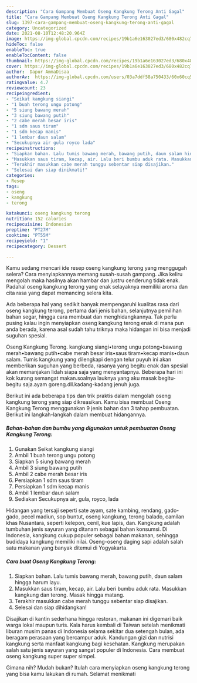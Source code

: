 ```yaml
---
description: "Cara Gampang Membuat Oseng Kangkung Terong Anti Gagal"
title: "Cara Gampang Membuat Oseng Kangkung Terong Anti Gagal"
slug: 1397-cara-gampang-membuat-oseng-kangkung-terong-anti-gagal
category: Uncategorized
date: 2021-08-10T12:48:20.964Z
image: https://img-global.cpcdn.com/recipes/19b1a6e163027ed3/680x482cq70/oseng-kangkung-terong-foto-resep-utama.jpg
hideToc: false
enableToc: true
enableTocContent: false
thumbnail: https://img-global.cpcdn.com/recipes/19b1a6e163027ed3/680x482cq70/oseng-kangkung-terong-foto-resep-utama.jpg
cover: https://img-global.cpcdn.com/recipes/19b1a6e163027ed3/680x482cq70/oseng-kangkung-terong-foto-resep-utama.jpg
author:  Dapur AmmaDisaa
authorAv:  https://img-global.cpcdn.com/users/03a7ddf58a750433/60x60cq50/avatar.jpg
ratingvalue: 4.7
reviewcount: 23
recipeingredient:
- "Seikat kangkung siangi"
- "1 buah terong ungu potong"
- "5 siung bawang merah"
- "3 siung bawang putih"
- "2 cabe merah besar iris"
- "1 sdm saus tiram"
- "1 sdm kecap manis"
- "1 lembar daun salam"
- "Secukupnya air gula royco lada"
recipeinstructions:
- "Siapkan bahan. Lalu tumis bawang merah, bawang putih, daun salam hingga harum layu."
- "Masukkan saus tiram, kecap, air. Lalu beri bumbu aduk rata. Masukkan kangkung dan terong. Masak hingga matang."
- "Terakhir masukkan cabe merah tunggu sebentar siap disajikan."
- "Selesai dan siap dinikmati!"
categories:
- Resep
tags:
- oseng
- kangkung
- terong

katakunci: oseng kangkung terong 
nutrition: 152 calories
recipecuisine: Indonesian
preptime: "PT27M"
cooktime: "PT55M"
recipeyield: "1"
recipecategory: Dessert

---
```



Kamu sedang mencari ide resep oseng kangkung terong yang menggugah selera? Cara menyiapkannya memang susah-susah gampang. Jika keliru mengolah maka hasilnya akan hambar dan justru cenderung tidak enak. Padahal oseng kangkung terong yang enak selayaknya memiliki aroma dan cita rasa yang dapat memancing selera kita.


Ada beberapa hal yang sedikit banyak mempengaruhi kualitas rasa dari oseng kangkung terong, pertama dari jenis bahan, selanjutnya pemilihan bahan segar, hingga cara membuat dan menghidangkannya. Tak perlu pusing kalau ingin menyiapkan oseng kangkung terong enak di mana pun anda berada, karena asal sudah tahu triknya maka hidangan ini bisa menjadi suguhan spesial.

Oseng Kangkung Terong. kangkung siangi•terong ungu potong•bawang merah•bawang putih•cabe merah besar iris•saus tiram•kecap manis•daun salam. Tumis kangkung yang dilengkapi dengan telur puyuh ini akan memberikan suguhan yang berbeda, rasanya yang begitu enak dan spesial akan memanjakan lidah siapa saja yang menyantapnya. Beberapa hari ini kok kurang semangat makan.soalnya lauknya yang aku masak begitu-begitu saja.ayam goreng.dll.kadang-kadang jenuh juga.


Berikut ini ada beberapa tips dan trik praktis dalam mengolah oseng kangkung terong yang siap dikreasikan. Kamu bisa membuat Oseng Kangkung Terong menggunakan 9 jenis bahan dan 3 tahap pembuatan. Berikut ini langkah-langkah dalam membuat hidangannya.

<!--inarticleads1-->

##### Bahan-bahan dan bumbu yang digunakan untuk pembuatan Oseng Kangkung Terong:

1. Gunakan Seikat kangkung siangi
1. Ambil 1 buah terong ungu potong
1. Siapkan 5 siung bawang merah
1. Ambil 3 siung bawang putih
1. Ambil 2 cabe merah besar iris
1. Persiapkan 1 sdm saus tiram
1. Persiapkan 1 sdm kecap manis
1. Ambil 1 lembar daun salam
1. Sediakan Secukupnya air, gula, royco, lada


Hidangan yang tersaji seperti sate ayam, sate kambing, rendang, gado-gado, pecel madiun, sop buntut, oseng kangkung, terong balado, camilan khas Nusantara, seperti kelepon, cenil, kue lapis, dan. Kangkung adalah tumbuhan jenis sayuran yang ditanam sebagai bahan konsumsi. Di Indonesia, kangkung cukup populer sebagai bahan makanan, sehingga budidaya kangkung memiliki nilai. Oseng-oseng daging sapi adalah salah satu makanan yang banyak ditemui di Yogyakarta. 

<!--inarticleads2-->

##### Cara buat Oseng Kangkung Terong:

1. Siapkan bahan. Lalu tumis bawang merah, bawang putih, daun salam hingga harum layu.
1. Masukkan saus tiram, kecap, air. Lalu beri bumbu aduk rata. Masukkan kangkung dan terong. Masak hingga matang.
1. Terakhir masukkan cabe merah tunggu sebentar siap disajikan.
1. Selesai dan siap dihidangkan!

Disajikan di kantin sederhana hingga restoran, makanan ini digemari baik warga lokal maupun turis. Kala harus kembali di Taiwan setelah menikmati liburan musim panas di Indonesia selama sekitar dua setengah bulan, ada beragam perasaan yang bercampur aduk. Kandungan gizi dan nutrisi kangkung serta manfaat kangkung bagi kesehatan. Kangkung merupakan salah satu jenis sayuran yang sangat populer di Indonesia. Cara membuat oseng kangkung super super simpel. 

Gimana nih? Mudah bukan? Itulah cara menyiapkan oseng kangkung terong yang bisa kamu lakukan di rumah. Selamat menikmati
